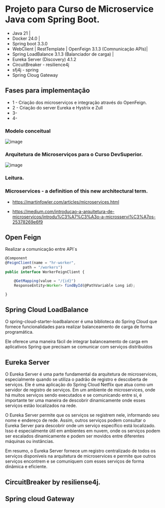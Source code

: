 # Projeto para Curso de Microservice Java com Spring Boot.

* Java 21 |
*  Docker 24.0 |
*  Spring boot 3.3.0
*  WebClient | RestTemplate | OpenFeign 3.1.3 (Comnunicação APIs)|
*  Spring LoadBalance 3.1.3 (Balanciador de carga) |
*  Eureka Server (Discovery) 4.1.2
*  CircuitBreaker - resilience4j
*  sfj4j - spring
*  Spring Cloug Gateway 

## Fases para implementação 
* 1 - Criação dos microserviços e integração através do OpenFeign.
* 2 - Criação do server Eureka e Hystrix e Zull
* 3- 
* 4-

### Modelo conceitual

![image](https://github.com/FrankDestro/Microservice-SpringBoot-Java/assets/93776452/7776b279-c7cc-4049-a54b-e1b1a35d61e2)

### Arquitetura de Microserviços para o Curso DevSuperior. 

![image](https://github.com/FrankDestro/Microservice-SpringBoot-Java/assets/93776452/1039ea3c-20a2-4319-8ef8-71c254a3b38c)

### Leitura. 

### Microservices - a definition of this new architectural term. 

* https://martinfowler.com/articles/microservices.html

* https://medium.com/introducao-a-arquitetura-de-microservicos/introdu%C3%A7%C3%A3o-a-microsservi%C3%A7os-25378269e6f9


## Open Feign 

Realizar a comunicação entre API´s 

```js
@Component
@FeignClient(name = "hr-worker",
        path = "/workers")
public interface WorkerFeignClient {

    @GetMapping(value = "/{id}")
    ResponseEntity<Worker> findById(@PathVariable Long id);

}
```

## Spring Cloud LoadBalance 

O spring-cloud-starter-loadbalancer é uma biblioteca do Spring Cloud que fornece funcionalidades para realizar balanceamento de carga de forma programática. 

Ele oferece uma maneira fácil de integrar balanceamento de carga em aplicativos Spring que precisam se comunicar com serviços distribuídos

## Eureka Server 

O Eureka Server é uma parte fundamental da arquitetura de microservices, especialmente quando se utiliza o padrão de registro e descoberta de serviços. Ele é uma aplicação do Spring Cloud Netflix que atua como um servidor de registro de serviços. Em um ambiente de microservices, onde há muitos serviços sendo executados e se comunicando entre si, é importante ter uma maneira de descobrir dinamicamente onde esses serviços estão localizados na rede.

O Eureka Server permite que os serviços se registrem nele, informando seu nome e endereço de rede. Assim, outros serviços podem consultar o Eureka Server para descobrir onde um serviço específico está localizado. Isso é especialmente útil em ambientes em nuvem, onde os serviços podem ser escalados dinamicamente e podem ser movidos entre diferentes máquinas ou instâncias.

Em resumo, o Eureka Server fornece um registro centralizado de todos os serviços disponíveis na arquitetura de microservices e permite que outros serviços encontrem e se comuniquem com esses serviços de forma dinâmica e eficiente.

## CircuitBreaker by resiliense4j. 


## Spring cloud Gateway
